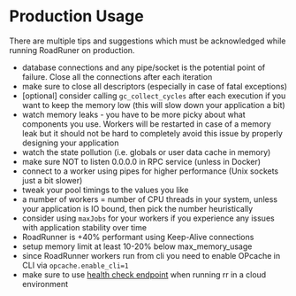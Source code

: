 # Production Usage
There are multiple tips and suggestions which must be acknowledged while running RoadRuner on production.

- database connections and any pipe/socket is the potential point of failure. Close all the connections after each iteration
- make sure to close all descriptors (especially in case of fatal exceptions)
- [optional] consider calling `gc_collect_cycles` after each execution if you want to keep the memory low (this will slow down your application a bit)
- watch memory leaks - you have to be more picky about what components you use. Workers will be restarted in case of a memory leak but it should not be hard to completely avoid this issue by properly designing your application
- watch the state pollution (i.e. globals or user data cache in memory)
- make sure NOT to listen 0.0.0.0 in RPC service (unless in Docker)
- connect to a worker using pipes for higher performance (Unix sockets just a bit slower)
- tweak your pool timings to the values you like
- a number of workers = number of CPU threads in your system, unless your application is IO bound, then pick the number heuristically 
- consider using `maxJobs` for your workers if you experience any issues with application stability over time
- RoadRunner is +40% performant using Keep-Alive connections
- setup memory limit at least 10-20% below max_memory_usage
- since RoadRunner workers run from cli you need to enable OPcache in CLI via `opcache.enable_cli=1`
- make sure to use [health check endpoint](./health.md) when running rr in a cloud environment
